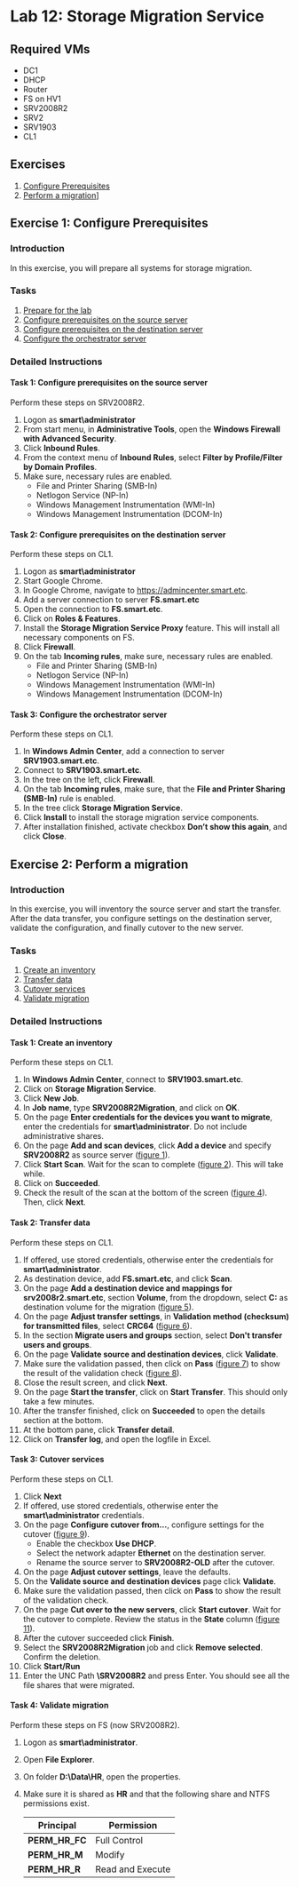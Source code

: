 # Lab 12: Storage Migration Service

## Required VMs

* DC1
* DHCP
* Router
* FS on HV1
* SRV2008R2
* SRV2
* SRV1903
* CL1

## Exercises

1. [Configure Prerequisites](#exercise-1-configure-prerequisites)
1. [Perform a migration](#exercise-2-perform-a-migration)]

## Exercise 1: Configure Prerequisites

### Introduction

In this exercise, you will prepare all systems for storage migration.

### Tasks

1. [Prepare for the lab](#task-1-configure-prerequisites-on-the-source-server)
1. [Configure prerequisites on the source server](#task-1-configure-prerequisites-on-the-source-server)
1. [Configure prerequisites on the destination server](#task-2-configure-prerequisites-on-the-destination-server)
1. [Configure the orchestrator server](#task-3-configure-the-orchestrator-server)

### Detailed Instructions

#### Task 1: Configure prerequisites on the source server

Perform these steps on SRV2008R2.

1. Logon as **smart\administrator**
1. From start menu, in **Administrative Tools**, open the **Windows Firewall with Advanced Security**.
1. Click **Inbound Rules**.
1. From the context menu of **Inbound Rules**, select **Filter by Profile/Filter by Domain Profiles**.
1. Make sure, necessary rules are enabled.
   * File and Printer Sharing (SMB-In)
   * Netlogon Service (NP-In)
   * Windows Management Instrumentation (WMI-In)
   * Windows Management Instrumentation (DCOM-In)

#### Task 2: Configure prerequisites on the destination server

Perform these steps on CL1.

1. Logon as **smart\administrator**
1. Start Google Chrome.
1. In Google Chrome, navigate to <https://admincenter.smart.etc>.
1. Add a server connection to server **FS.smart.etc**
1. Open the connection to **FS.smart.etc**.
1. Click on **Roles & Features**.
1. Install the **Storage Migration Service Proxy** feature. This will install all necessary components on FS.
1. Click **Firewall**.
1. On the tab **Incoming rules**, make sure, necessary rules are enabled.
   * File and Printer Sharing (SMB-In)
   * Netlogon Service (NP-In)
   * Windows Management Instrumentation (WMI-In)
   * Windows Management Instrumentation (DCOM-In)

#### Task 3: Configure the orchestrator server

Perform these steps on CL1.

1. In **Windows Admin Center**, add a connection to server **SRV1903.smart.etc**.
1. Connect to **SRV1903.smart.etc**.
1. In the tree on the left, click **Firewall**.
1. On the tab **Incoming rules**, make sure, that the **File and Printer Sharing (SMB-In)** rule is enabled.
1. In the tree click **Storage Migration Service**.
1. Click **Install** to install the storage migration service components.
1. After installation finished, activate checkbox **Don’t show this again**, and click **Close**.

## Exercise 2: Perform a migration

### Introduction

In this exercise, you will inventory the source server and start the transfer. After the data transfer, you configure settings on the destination server, validate the configuration, and finally cutover to the new server.

### Tasks

1. [Create an inventory](#task-1-create-an-inventory)
1. [Transfer data](#task-2-transfer-data)
1. [Cutover services](#task-3-cutover-services)
1. [Validate migration](#task-4-validate-migration)

### Detailed Instructions

#### Task 1: Create an inventory

Perform these steps on CL1.

1. In **Windows Admin Center**, connect to **SRV1903.smart.etc**.
1. Click on **Storage Migration Service**.
1. Click **New Job**.
1. In **Job name**, type **SRV2008R2Migration**, and click on **OK**.
1. On the page **Enter credentials for the devices you want to migrate**, enter the credentials for **smart\administrator**. Do not include administrative shares.
1. On the page **Add and scan devices**, click **Add a device** and specify **SRV2008R2** as source server ([figure 1]).
1. Click **Start Scan**. Wait for the scan to complete ([figure 2]). This will take while.
1. Click on **Succeeded**.
1. Check the result of the scan at the bottom of the screen ([figure 4]). Then, click **Next**.

#### Task 2: Transfer data

Perform these steps on CL1.

1. If offered, use stored credentials, otherwise enter the credentials for **smart\administrator**.
1. As destination device, add **FS.smart.etc**, and click **Scan**.
1. On the page **Add a destination device and mappings for srv2008r2.smart.etc**, section **Volume**, from the dropdown, select **C:** as destination volume for the migration ([figure 5]).
1. On the page **Adjust transfer settings**, in **Validation method (checksum) for transmitted files**, select **CRC64** ([figure 6]).
1. In the section **Migrate users and groups** section, select **Don't transfer users and groups**.
1. On the page **Validate source and destination devices**, click **Validate**.
1. Make sure the validation passed, then click on **Pass** ([figure 7]) to show the result of the validation check ([figure 8]).
1. Close the result screen, and click **Next**.
1. On the page **Start the transfer**, click on **Start Transfer**. This should only take a few minutes.
1. After the transfer finished, click on **Succeeded** to open the details section at the bottom.
1. At the bottom pane, click **Transfer detail**.
1. Click on **Transfer log**, and open the logfile in Excel.

#### Task 3: Cutover services

Perform these steps on CL1.

1. Click **Next**
1. If offered, use stored credentials, otherwise enter the **smart\administrator** credentials.
1. On the page **Configure cutover from…**, configure settings for the cutover ([figure 9]).
   * Enable the checkbox **Use DHCP**.
   * Select the network adapter **Ethernet** on the destination server.
   * Rename the source server to **SRV2008R2-OLD** after the cutover.
1. On the page **Adjust cutover settings**, leave the defaults.
1. On the **Validate source and destination devices** page click **Validate**.
1. Make sure the validation passed, then click on **Pass** to show the result of the validation check.
1. On the page **Cut over to the new servers**, click **Start cutover**. Wait for the cutover to complete. Review the status in the **State** column ([figure 11]).
1. After the cutover succeeded click **Finish**.
1. Select the **SRV2008R2Migration** job and click **Remove selected**. Confirm the deletion.
1. Click **Start/Run**
1. Enter the UNC Path **\\SRV2008R2** and press Enter. You should see all the file shares that were migrated.

#### Task 4: Validate migration

Perform these steps on FS (now SRV2008R2).

1. Logon as **smart\administrator**.
1. Open **File Explorer**.
1. On folder **D:\Data\HR**, open the properties.
1. Make sure it is shared as **HR** and that the following share and NTFS permissions exist.

   | Principal      | Permission       |
   | -------------- | ---------------- |
   | **PERM_HR_FC** | Full Control     |
   | **PERM_HR_M**  | Modify           |
   | **PERM_HR_R**  | Read and Execute |

[figure 1]: images/Lab12/figure01.png
[figure 2]: images/Lab12/figure02.png
[figure 3]: images/Lab12/figure03.png
[figure 4]: images/Lab12/figure04.png
[figure 5]: images/Lab12/figure05.png
[figure 6]: images/Lab12/figure06.png
[figure 7]: images/Lab12/figure07.png
[figure 8]: images/Lab12/figure08.png
[figure 9]: images/Lab12/figure09.png
[figure 10]: images/Lab12/figure10.png
[figure 11]: images/Lab12/figure11.png
